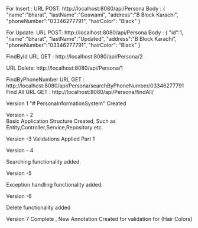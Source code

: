 For Insert : 
URL POST: http://localhost:8080/api/Persona
Body : {
"name":"bharat",
"lastName":"Goswami",
"address":"B Block Karachi",
"phoneNumber":"03346277791",
"hairColor": "Black"
}

For Update:
URL POST: http://localhost:8080/api/Persona
Body : {
"id":1,
"name":"bharat",
"lastName":"Updated",
"address":"B Block Karachi",
"phoneNumber":"03346277791",
"hairColor": "Black"
}

FindById
URL GET	: http://localhost:8080/api/Persona/2

URL Delete: http://localhost:8080/api/Persona/1

FindByPhoneNumber
URL GET : http://localhost:8080/api/Persona/searchByPhoneNumber/03346277791
Find All
URL GET : http://localhost:8080/api/Persona/findAll/

Version 1
"# PersonaInformationSystem" Created

Version - 2  
Basic Application Structure Created, Such as Entity,Controller,Service,Repository etc.

Version -3
Validations Applied Part 1

Version - 4

Searching functionality added.

Version -5

Exception handling functionality added.

Version -6

Delete functionality added

Version 7
Complete , New Annotation Created for validation for (Hair Colors)


